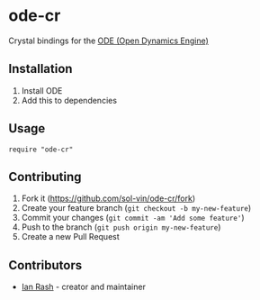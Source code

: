# ode-cr

Crystal bindings for the [ODE (Open Dynamics Engine)](https://github.com/sol-vin/ode-cr)

## Installation

1. Install ODE
2. Add this to dependencies

## Usage

```crystal
require "ode-cr"
```

## Contributing

1. Fork it (<https://github.com/sol-vin/ode-cr/fork>)
2. Create your feature branch (`git checkout -b my-new-feature`)
3. Commit your changes (`git commit -am 'Add some feature'`)
4. Push to the branch (`git push origin my-new-feature`)
5. Create a new Pull Request

## Contributors

- [Ian Rash](https://github.com/sol-vin) - creator and maintainer
